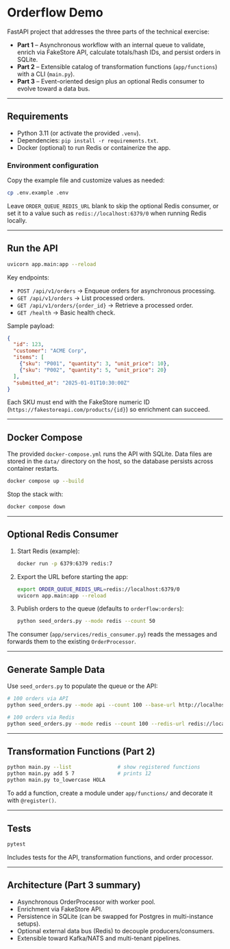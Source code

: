 # Orderflow Demo

FastAPI project that addresses the three parts of the technical exercise:

- **Part 1** – Asynchronous workflow with an internal queue to validate, enrich via FakeStore API, calculate totals/hash IDs, and persist orders in SQLite.
- **Part 2** – Extensible catalog of transformation functions (`app/functions`) with a CLI (`main.py`).
- **Part 3** – Event-oriented design plus an optional Redis consumer to evolve toward a data bus.

---

## Requirements

- Python 3.11 (or activate the provided `.venv`).
- Dependencies: `pip install -r requirements.txt`.
- Docker (optional) to run Redis or containerize the app.

### Environment configuration

Copy the example file and customize values as needed:

```bash
cp .env.example .env
```

Leave `ORDER_QUEUE_REDIS_URL` blank to skip the optional Redis consumer, or set it to a value such as `redis://localhost:6379/0` when running Redis locally.

---

## Run the API

```bash
uvicorn app.main:app --reload
```

Key endpoints:

- `POST /api/v1/orders` → Enqueue orders for asynchronous processing.
- `GET /api/v1/orders` → List processed orders.
- `GET /api/v1/orders/{order_id}` → Retrieve a processed order.
- `GET /health` → Basic health check.

Sample payload:

```json
{
  "id": 123,
  "customer": "ACME Corp",
  "items": [
    {"sku": "P001", "quantity": 3, "unit_price": 10},
    {"sku": "P002", "quantity": 5, "unit_price": 20}
  ],
  "submitted_at": "2025-01-01T10:30:00Z"
}
```

Each SKU must end with the FakeStore numeric ID (`https://fakestoreapi.com/products/{id}`) so enrichment can succeed.

---

## Docker Compose

The provided `docker-compose.yml` runs the API with SQLite. Data files are stored in the `data/` directory on the host, so the database persists across container restarts.

```bash
docker compose up --build
```

Stop the stack with:

```bash
docker compose down
```

---

## Optional Redis Consumer

1. Start Redis (example):
   ```bash
   docker run -p 6379:6379 redis:7
   ```

2. Export the URL before starting the app:
   ```bash
   export ORDER_QUEUE_REDIS_URL=redis://localhost:6379/0
   uvicorn app.main:app --reload
   ```

3. Publish orders to the queue (defaults to `orderflow:orders`):
   ```bash
   python seed_orders.py --mode redis --count 50
   ```

The consumer (`app/services/redis_consumer.py`) reads the messages and forwards them to the existing `OrderProcessor`.

---

## Generate Sample Data

Use `seed_orders.py` to populate the queue or the API:

```bash
# 100 orders via API
python seed_orders.py --mode api --count 100 --base-url http://localhost:8000

# 100 orders via Redis
python seed_orders.py --mode redis --count 100 --redis-url redis://localhost:6379/0
```

---

## Transformation Functions (Part 2)

```bash
python main.py --list               # show registered functions
python main.py add 5 7              # prints 12
python main.py to_lowercase HOLA
```

To add a function, create a module under `app/functions/` and decorate it with `@register()`.

---

## Tests

```bash
pytest
```

Includes tests for the API, transformation functions, and order processor.

---

## Architecture (Part 3 summary)

- Asynchronous OrderProcessor with worker pool.
- Enrichment via FakeStore API.
- Persistence in SQLite (can be swapped for Postgres in multi-instance setups).
- Optional external data bus (Redis) to decouple producers/consumers.
- Extensible toward Kafka/NATS and multi-tenant pipelines.
